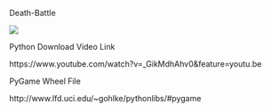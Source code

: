 <h> Death-Battle</h>

<img src=" file:///Z:/deathbattle/Death%20battle%20images/Startscreen.jpg">
<p>Python Download Video Link<p>
<a>https://www.youtube.com/watch?v=_GikMdhAhv0&feature=youtu.be
<p>PyGame Wheel File<p>
<a>http://www.lfd.uci.edu/~gohlke/pythonlibs/#pygame
